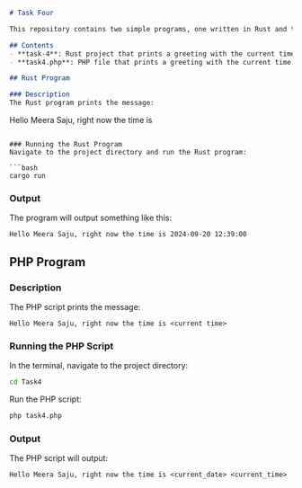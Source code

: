 
```markdown
# Task Four

This repository contains two simple programs, one written in Rust and the other in PHP, that display a personalized greeting along with the current time. Both programs are set to show the current time in Indian Standard Time (IST).

## Contents
- **task-4**: Rust project that prints a greeting with the current time.
- **task4.php**: PHP file that prints a greeting with the current time.

## Rust Program

### Description
The Rust program prints the message:

```
Hello Meera Saju, right now the time is <current time>
```

### Running the Rust Program
Navigate to the project directory and run the Rust program:

```bash
cargo run
```

### Output
The program will output something like this:

```
Hello Meera Saju, right now the time is 2024-09-20 12:39:00
```

## PHP Program

### Description
The PHP script prints the message:

```
Hello Meera Saju, right now the time is <current time>
```

### Running the PHP Script
In the terminal, navigate to the project directory:

```bash
cd Task4
```

Run the PHP script:

```bash
php task4.php
```

### Output
The PHP script will output:

```
Hello Meera Saju, right now the time is <current_date> <current_time>
```
```
